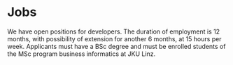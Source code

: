Jobs
====

We have open positions for developers.
The duration of employment is 12 months, with possibility of extension for another 6 months, at 15 hours per week.
Applicants must have a BSc degree and must be enrolled students of the MSc program business informatics at JKU Linz.

